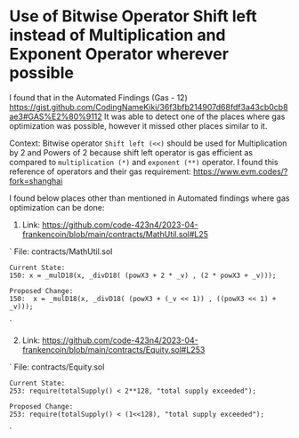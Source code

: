 # Use of Bitwise Operator Shift left instead of Multiplication and Exponent Operator wherever possible

I found that in the Automated Findings (Gas - 12) https://gist.github.com/CodingNameKiki/36f3bfb214907d68fdf3a43cb0cb8ae3#GAS%E2%80%9112 It was able to detect one of the places where gas optimization was possible, however it missed other places similar to it.


Context: Bitwise operator `Shift left (<<)` should be used for Multiplication by 2 and Powers of 2 because shift left operator is gas efficient as compared to `multiplication (*)` and `exponent (**)` operator. I found this reference of operators and their gas requirement: https://www.evm.codes/?fork=shanghai

I found below places other than mentioned in Automated findings where gas optimization can be done: 

1. Link: https://github.com/code-423n4/2023-04-frankencoin/blob/main/contracts/MathUtil.sol#L25

`
    File: contracts/MathUtil.sol

    Current State:
    150: x = _mulD18(x, _divD18( (powX3 + 2 * _v) , (2 * powX3 + _v)));
    
    Proposed Change:
    150:  x = _mulD18(x, _divD18( (powX3 + (_v << 1)) , ((powX3 << 1) + _v)));
`

2. Link: https://github.com/code-423n4/2023-04-frankencoin/blob/main/contracts/Equity.sol#L253

`
    File: contracts/Equity.sol

    Current State:
    253: require(totalSupply() < 2**128, "total supply exceeded");
    
    Proposed Change:
    253: require(totalSupply() < (1<<128), "total supply exceeded");
`
